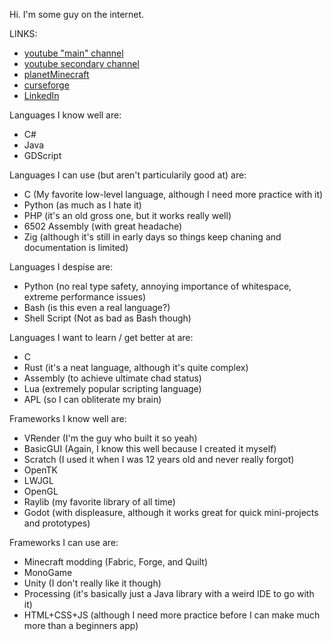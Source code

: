 Hi. I'm some guy on the internet.

LINKS:
- [youtube "main" channel](https://www.youtube.com/channel/UC8rG7eIxH-Y0B0Jca0b_98Q)
- [youtube secondary channel](https://www.youtube.com/@bluebeard5447)
- [planetMinecraft](https://www.planetminecraft.com/member/bluesillybeard/)
- [curseforge](https://www.curseforge.com/members/bluesillybeard/projects)
- [LinkedIn](https://www.linkedin.com/in/hayden-rasmussen-06125b287)

Languages I know well are:
- C#
- Java
- GDScript

Languages I can use (but aren't particularily good at) are:
- C (My favorite low-level language, although I need more practice with it)
- Python (as much as I hate it)
- PHP (it's an old gross one, but it works really well)
- 6502 Assembly (with great headache)
- Zig (although it's still in early days so things keep chaning and documentation is limited)

Languages I despise are:
- Python (no real type safety, annoying importance of whitespace, extreme performance issues)
- Bash (is this even a real language?)
- Shell Script (Not as bad as Bash though)

Languages I want to learn / get better at are:
- C
- Rust (it's a neat language, although it's quite complex)
- Assembly (to achieve ultimate chad status)
- Lua (extremely popular scripting language)
- APL (so I can obliterate my brain)

Frameworks I know well are:
- VRender (I'm the guy who built it so yeah)
- BasicGUI (Again, I know this well because I created it myself)
- Scratch (I used it when I was 12 years old and never really forgot)
- OpenTK
- LWJGL
- OpenGL
- Raylib (my favorite library of all time)
- Godot (with displeasure, although it works great for quick mini-projects and prototypes)

Frameworks I can use are:
- Minecraft modding (Fabric, Forge, and Quilt)
- MonoGame
- Unity (I don't really like it though)
- Processing (it's basically just a Java library with a weird IDE to go with it)
- HTML+CSS+JS (although I need more practice before I can make much more than a beginners app)
